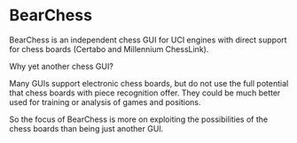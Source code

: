 # BearChess

BearChess is an independent chess GUI for UCI engines with direct support for chess boards (Certabo and Millennium ChessLink).

Why yet another chess GUI?

Many GUIs support electronic chess boards, but do not use the full potential that chess boards with piece recognition offer. They could be much better used for training or analysis of games and positions.

So the focus of BearChess is more on exploiting the possibilities of the chess boards than being just another GUI.
